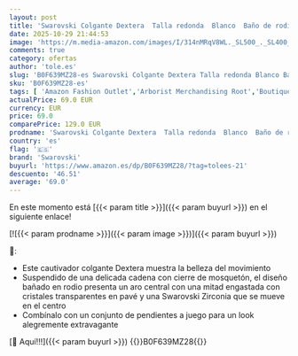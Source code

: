 ```yaml
---
layout: post
title: 'Swarovski Colgante Dextera  Talla redonda  Blanco  Baño de rodio'
date: 2025-10-29 21:44:53
image: 'https://m.media-amazon.com/images/I/314nMRqV8WL._SL500_._SL400_.jpg'
comments: true
category: ofertas
author: 'tole.es'
slug: 'B0F639MZ28-es Swarovski Colgante Dextera Talla redonda Blanco Baño de rodio'
sku: 'B0F639MZ28-es'
tags: [ 'Amazon Fashion Outlet','Arborist Merchandising Root','Boutique para mujer','Colgantes & Monedas preciosas para mujer','Colgantes para mujer','Jewelry','Joyería & Relojes','Joyería para mujer','Moda','Moda Mujer','Self Service','Special Features Stores','Top Brands Fashion Selection','Wardrobe Essentials','Wardrobe Essentials - Jewellery','c8538d25-3af9-48d3-aeff-5f3ce5572a36_0','c8538d25-3af9-48d3-aeff-5f3ce5572a36_1001','c8538d25-3af9-48d3-aeff-5f3ce5572a36_1501','c8538d25-3af9-48d3-aeff-5f3ce5572a36_2101','c8538d25-3af9-48d3-aeff-5f3ce5572a36_2201','c8538d25-3af9-48d3-aeff-5f3ce5572a36_2801','swarovski','🇪🇸', ]
actualPrice: 69.0 EUR
currency: EUR
price: 69.0
comparePrice: 129.0 EUR
prodname: 'Swarovski Colgante Dextera  Talla redonda  Blanco  Baño de rodio'
country: 'es'
flag: '🇪🇸'
brand: 'Swarovski'
buyurl: 'https://www.amazon.es/dp/B0F639MZ28/?tag=tolees-21'
descuento: '46.51'
average: '69.0'
---
```


En este momento está [{{< param title >}}]({{< param buyurl >}}) en el siguiente enlace!

[![{{< param prodname >}}]({{< param image >}})]({{< param buyurl >}})

🔎:

- Este cautivador colgante Dextera muestra la belleza del movimiento
- Suspendido de una delicada cadena con cierre de mosquetón, el diseño bañado en rodio presenta un aro central con una mitad engastada con cristales transparentes en pavé y una Swarovski Zirconia que se mueve en el centro
- Combínalo con un conjunto de pendientes a juego para un look alegremente extravagante

[🛒 Aquí!!!]({{< param buyurl >}})
{{<world>}}B0F639MZ28{{</world>}}
